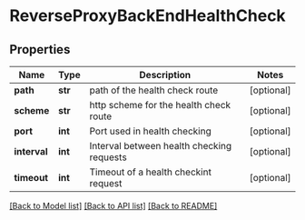 # ReverseProxyBackEndHealthCheck

## Properties
Name | Type | Description | Notes
------------ | ------------- | ------------- | -------------
**path** | **str** | path of the health check route | [optional] 
**scheme** | **str** | http scheme for the health check route | [optional] 
**port** | **int** | Port used in health checking | [optional] 
**interval** | **int** | Interval between health checking requests | [optional] 
**timeout** | **int** | Timeout of a health checkint request | [optional] 

[[Back to Model list]](../README.md#documentation-for-models) [[Back to API list]](../README.md#documentation-for-api-endpoints) [[Back to README]](../README.md)


